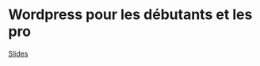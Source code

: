 # Wordpress pour les débutants et les pro

[Slides](https://my.visme.co/projects/pv0o06e4-wordpress-pour-les-debutants-et-le-pro)
